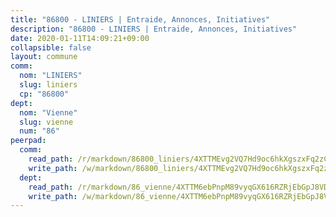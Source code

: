 ```yaml
---
title: "86800 - LINIERS | Entraide, Annonces, Initiatives"
description: "86800 - LINIERS | Entraide, Annonces, Initiatives"
date: 2020-01-11T14:09:21+09:00
collapsible: false
layout: commune
comm:
  nom: "LINIERS"
  slug: liniers
  cp: "86800"
dept:
  nom: "Vienne"
  slug: vienne
  num: "86"
peerpad:
  comm:
    read_path: /r/markdown/86800_liniers/4XTTMEvg2VQ7Hd9oc6hkXgszxFq2zCgp1cnSQbSSt4a8QkzWE
    write_path: /w/markdown/86800_liniers/4XTTMEvg2VQ7Hd9oc6hkXgszxFq2zCgp1cnSQbSSt4a8QkzWE-K3TgTvMwnaFsTnZNnBYV5Cww8ZSkReX8k3JxAhwht4b8hpYEssSYXjWMVJFKFd6A77u8WRDMyMSkNRjBPbC385qEyNYTtkRN2SYJd2ycgjLN7ZL3jDMDhACozxFPwS51x2N9RRia
  dept:
    read_path: /r/markdown/86_vienne/4XTTM6ebPnpM89vyqGX616RZRjEbGpJ8VDNVdSCrMHCb86ALN
    write_path: /w/markdown/86_vienne/4XTTM6ebPnpM89vyqGX616RZRjEbGpJ8VDNVdSCrMHCb86ALN-K3TgUEmU2PzobkNvYrNtR4DXtgm1qYeknzdEZmszmUFpRSMDjV62q8xZv1nUQEJqGnnT9H399N9TnzZMyT3rgAM3pHPbqGxVD33vWNzCSkbf2kxHwBfenpixiJuwbWaCBERwmNeA
---
```


